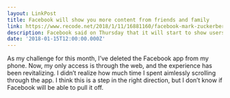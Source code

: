 ```yaml
---
layout: LinkPost
title: Facebook will show you more content from friends and family
link: https://www.recode.net/2018/1/11/16881160/facebook-mark-zuckerberg-news-feed-algorithm-content-video-friends-family-media-publishers
description: Facebook said on Thursday that it will start to show users more posts from their friends and family in the News Feed, a move that means people will see fewer posts from publishers and brands.
date: '2018-01-15T12:00:00.000Z'
---
```


As my challenge for this month, I’ve deleted the Facebook app from my phone. Now, my only access is through the web, and the experience has been revitalizing. I didn’t realize how much time I spent aimlessly scrolling through the app. I think this is a step in the right direction, but I don’t know if Facebook will be able to pull it off.
